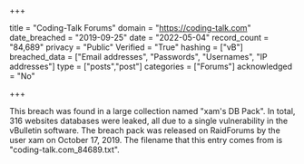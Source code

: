 +++

title = "Coding-Talk Forums"
domain = "https://coding-talk.com"
date_breached = "2019-09-25"
date = "2022-05-04"
record_count = "84,689"
privacy = "Public"
Verified = "True"
hashing = ["vB"]
breached_data = ["Email addresses", "Passwords", "Usernames", "IP addresses"]
type = ["posts","post"]
categories = ["Forums"]
acknowledged = "No"


+++


This breach was found in a large collection named "xam's DB Pack". In total, 316 websites databases were leaked, all due to a single vulnerability in the vBulletin software. The breach pack was released on RaidForums by the user xam on October 17, 2019. The filename that this entry comes from is "coding-talk.com_84689.txt".

